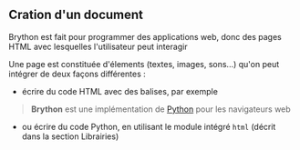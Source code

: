 Cration d'un document
---------------------

Brython est fait pour programmer des applications web, donc des pages HTML avec lesquelles l'utilisateur peut interagir

Une page est constituée d'élements (textes, images, sons...) qu'on peut intégrer de deux façons différentes :

- écrire du code HTML avec des balises, par exemple

>    <html>
>    <body>
>    <b>Brython</b> est une implémentation de <a href="http://www.python.org">Python</a> 
>    pour les navigateurs web
>    </body>
>    </html>

- ou écrire du code Python, en utilisant le module intégré `html` (décrit dans la section Librairies)

>    <html>
>    <body>
>    <script type="text/python">
>    from html import A,B
>    doc <= B("Brython")+"est une implémentation de "
>    doc <= A("Python",href="http://www.python.org")+" pour les navigateurs web"
>    </script>
>    </body>
>    </html>

